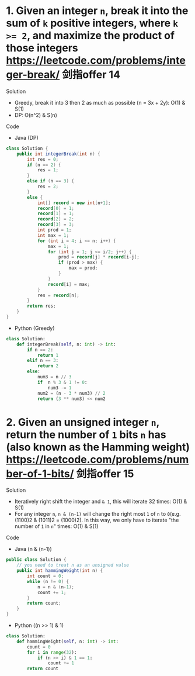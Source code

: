 # 1. Given an integer `n`, break it into the sum of `k` positive integers, where `k >= 2`, and maximize the product of those integers https://leetcode.com/problems/integer-break/ 剑指offer 14

Solution

- Greedy, break it into 3 then 2 as much as possible (n = 3x + 2y): O(1) & S(1)
- DP: O(n^2) & S(n)


Code

- Java (DP)

```java
class Solution {
    public int integerBreak(int n) {
        int res = 0;
        if (n == 2) {
            res = 1;
        }
        else if (n == 3) {
            res = 2;
        }
        else {
            int[] record = new int[n+1];
            record[0] = 1;
            record[1] = 1;
            record[2] = 2;
            record[3] = 3;
            int prod = 1;
            int max = 1;
            for (int i = 4; i <= n; i++) {
                max = 1;
                for (int j = 1; j <= i/2; j++) {
                    prod = record[j] * record[i-j];
                    if (prod > max) {
                        max = prod;
                    }
                }
                record[i] = max;
            }
            res = record[n];
        }
        return res;
    }
}
```

- Python (Greedy)

```python
class Solution:
    def integerBreak(self, n: int) -> int:
        if n == 2:
            return 1
        elif n == 3:
            return 2
        else:
            num3 = n // 3
            if  n % 3 & 1 != 0:
                num3 -= 1
            num2 = (n - 3 * num3) // 2
            return (3 ** num3) << num2
```

# 2. Given an unsigned integer `n`, return the number of `1` bits `n` has (also known as the Hamming weight) https://leetcode.com/problems/number-of-1-bits/ 剑指offer 15

Solution

- Iteratively right shift the integer and `& 1`, this will iterate 32 times: O(1) & S(1)
- For any integer `n`, `n & (n-1)` will change the right most `1` of `n` to `0`(e.g. (1100)2 & (1011)2 = (1000)2). In this way, we only have to iterate "the number of `1` in `n`" times: O(1) & S(1)

Code

- Java (n & (n-1))

```java
public class Solution {
    // you need to treat n as an unsigned value
    public int hammingWeight(int n) {
        int count = 0;
        while (n != 0) {
            n = n & (n-1);
            count += 1;
        }
        return count;
    }
}
```

- Python ((n >> 1) & 1)

```python
class Solution:
    def hammingWeight(self, n: int) -> int:
        count = 0
        for i in range(32):
            if (n >> i) & 1 == 1:
                count += 1
        return count
```